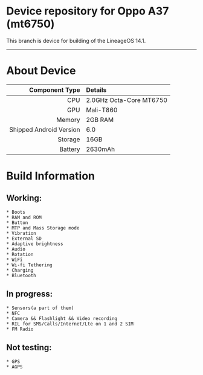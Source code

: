 Device repository for Oppo A37 (mt6750)
=====================================

This branch is device for building of the LineageOS 14.1.

---

# About Device

Component Type | Details
-------:|:-------------------------
CPU     | 2.0GHz Octa-Core MT6750
GPU     | Mali-T860
Memory  | 2GB RAM
Shipped Android Version | 6.0
Storage | 16GB
Battery | 2630mAh

# Build Information

## Working:
	* Boots
	* RAM and ROM
	* Button
	* MTP and Mass Storage mode
	* Vibration
	* External SD
	* Adaptive brightness
	* Audio
	* Rotation
	* WiFi
	* Wi-fi Tethering
	* Charging
	* Bluetooth
	
## In progress:
	* Sensors(a part of them)
	* NFC
	* Camera && Flashlight && Video recording
    * RIL for SMS/Calls/Internet/Lte on 1 and 2 SIM
	* FM Radio

## Not testing:
	* GPS
	* AGPS
	
